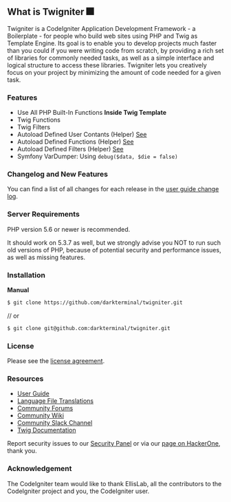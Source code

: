 ## What is Twigniter :fireworks:

Twigniter is a CodeIgniter Application Development Framework - a Boilerplate - for people
who build web sites using PHP and Twig as Template Engine. Its goal is to enable you to develop projects
much faster than you could if you were writing code from scratch, by providing
a rich set of libraries for commonly needed tasks, as well as a simple
interface and logical structure to access these libraries. Twigniter lets
you creatively focus on your project by minimizing the amount of code needed
for a given task.

### Features

- Use All PHP Built-In Functions **Inside Twig Template**
- Twig Functions
- Twig Filters
- Autoload Defined User Contants (Helper) [See](https://github.com/darkterminal/twigniter/blob/master/applications/core/Betta_Controller.php#L32)
- Autoload Defined Functions (Helper) [See](https://github.com/darkterminal/twigniter/blob/master/applications/helpers/app_helper.php)
- Autoload Defined Filters (Helper) [See](https://github.com/darkterminal/twigniter/blob/master/applications/helpers/app_filters.php)
- Symfony VarDumper: Using `debug($data, $die = false)`

### Changelog and New Features

You can find a list of all changes for each release in the [user
guide change log](https://github.com/bcit-ci/CodeIgniter/blob/develop/user_guide_src/source/changelog.rst).

### Server Requirements

PHP version 5.6 or newer is recommended.

It should work on 5.3.7 as well, but we strongly advise you NOT to run
such old versions of PHP, because of potential security and performance
issues, as well as missing features.

### Installation

**Manual**

```bash
$ git clone https://github.com/darkterminal/twigniter.git
```
// or
```bash
$ git clone git@github.com:darkterminal/twigniter.git
```

### License

Please see the [license
agreement](https://github.com/bcit-ci/CodeIgniter/blob/develop/user_guide_src/source/license.rst).

### Resources

-  [User Guide](https://codeigniter.com/docs)
-  [Language File Translations](https://github.com/bcit-ci/codeigniter3-translations)
-  [Community Forums](http://forum.codeigniter.com/)
-  [Community Wiki](https://github.com/bcit-ci/CodeIgniter/wiki)
-  [Community Slack Channel](https://codeigniterchat.slack.com)
-  [Twig Documentation](https://twig.symfony.com/doc/3.x/)

Report security issues to our [Security Panel](mailto:security@codeigniter.com)
or via our [page on HackerOne](https://hackerone.com/codeigniter), thank you.

### Acknowledgement

The CodeIgniter team would like to thank EllisLab, all the
contributors to the CodeIgniter project and you, the CodeIgniter user.

